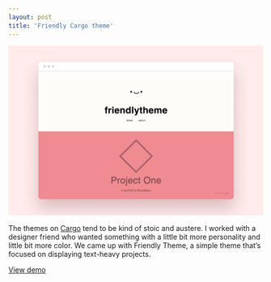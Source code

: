 ```yaml
---
layout: post
title: 'Friendly Cargo theme'
---
```

<img src="/assets/img/projects/friendly-cargo-theme/thumbnail.png" alt="product photo" class="image">

The themes on [Cargo](https://cargo.site) tend to be kind of stoic and austere. I worked with a designer friend who wanted something with a little bit more personality and little bit more color. We came up with Friendly Theme, a simple theme that’s focused on displaying text-heavy projects.

[View demo](https://cargocollective.com/friendlytheme)
